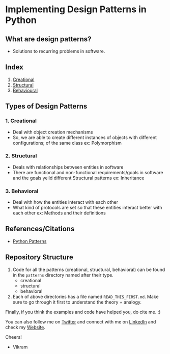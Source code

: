 # Implementing Design Patterns in Python

## What are design patterns?
- Solutions to recurring problems in software.

## Index
1. [Creational](https://github.com/vikramriyer/design_patterns_in_python/patterns/creational)
2. [Structural](https://github.com/vikramriyer/design_patterns_in_python/patterns/structural)
3. [Behavioural](https://github.com/vikramriyer/design_patterns_in_python/patterns/behavioral)

## Types of Design Patterns
### 1. Creational
- Deal with object creation mechanisms
- So, we are able to create different instances of objects with different configurations; of the same class
ex: Polymorphism

### 2. Structural
- Deals with relationships between entities in software
- There are functional and non-functional requirements/goals in software and the goals yeild different Structural patterns
ex: Inheritance

### 3. Behavioral
- Deal with how the entities interact with each other
- What kind of protocols are set so that these entities interact better with each other
ex: Methods and their definitions

## References/Citations
- [Python Patterns](https://github.com/faif/python-patterns)

## Repository Structure
1. Code for all the patterns (creational, structural, behavioral) can be found 
in the `patterns` directory named after their type.
    - creational
    - structural
    - behavioral
2. Each of above directories has a file named `READ_THIS_FIRST.md`. Make sure to 
go through it first to understand the theory + analogy.

Finally, if you think the examples and code have helped you, do cite me. :) 

You can also follow me on [Twitter](https://twitter.com/vikramriyer) and connect with me
on [LinkedIn](https://linkedin.com/in/vikramriyer) and check my [Website](https://vikramriyer.github.io).

Cheers!
- Vikram
